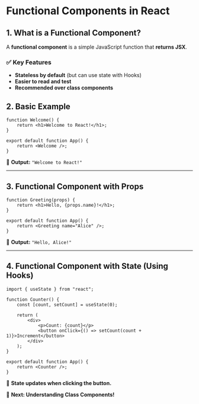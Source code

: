 # Functional Components in React

## 1. What is a Functional Component?
A **functional component** is a simple JavaScript function that **returns JSX**.

### ✅ **Key Features**
- **Stateless by default** (but can use state with Hooks)
- **Easier to read and test**
- **Recommended over class components**

## 2. Basic Example
```tsx
function Welcome() {
    return <h1>Welcome to React!</h1>;
}

export default function App() {
    return <Welcome />;
}
```
🔹 **Output:** `"Welcome to React!"`

---

## 3. Functional Component with Props
```tsx
function Greeting(props) {
    return <h1>Hello, {props.name}!</h1>;
}

export default function App() {
    return <Greeting name="Alice" />;
}
```
🔹 **Output:** `"Hello, Alice!"`

---

## 4. Functional Component with State (Using Hooks)
```tsx
import { useState } from "react";

function Counter() {
    const [count, setCount] = useState(0);

    return (
        <div>
            <p>Count: {count}</p>
            <button onClick={() => setCount(count + 1)}>Increment</button>
        </div>
    );
}

export default function App() {
    return <Counter />;
}
```
🔹 **State updates when clicking the button.**

🔹 **Next: Understanding Class Components!**

